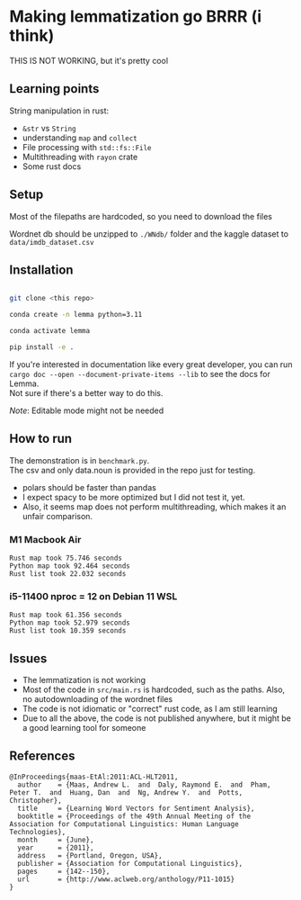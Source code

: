 # Making lemmatization go BRRR (i think)

THIS IS NOT WORKING, but it's pretty cool

## Learning points

String manipulation in rust:
- `&str` vs `String`
- understanding `map` and `collect`
- File processing with `std::fs::File`
- Multithreading with `rayon` crate
- Some rust docs

## Setup

Most of the filepaths are hardcoded, so you need to download the files

Wordnet db should be unzipped to `./WNdb/` folder and the kaggle dataset to `data/imdb_dataset.csv`

## Installation

```bash

git clone <this repo>

conda create -n lemma python=3.11

conda activate lemma

pip install -e . 

```

If you're interested in documentation like every great developer, you can run `cargo doc --open --document-private-items --lib` to see the docs for Lemma.  
Not sure if there's a better way to do this.  

_Note_: Editable mode might not be needed

## How to run

The demonstration is in `benchmark.py`.  
The csv and only data.noun is provided in the repo just for testing.

- polars should be faster than pandas
- I expect spacy to be more optimized but I did not test it, yet.
- Also, it seems map does not perform multithreading, which makes it an unfair comparison.

### M1 Macbook Air
```
Rust map took 75.746 seconds
Python map took 92.464 seconds
Rust list took 22.032 seconds
```

### i5-11400 nproc = 12 on Debian 11 WSL
```
Rust map took 61.356 seconds
Python map took 52.979 seconds
Rust list took 10.359 seconds
```
## Issues

- The lemmatization is not working
- Most of the code in `src/main.rs` is hardcoded, such as the paths. Also, no autodownloading of the wordnet files
- The code is not idiomatic or "correct" rust code, as I am still learning
- Due to all the above, the code is not published anywhere, but it might be a good learning tool for someone


## References
```
@InProceedings{maas-EtAl:2011:ACL-HLT2011,
  author    = {Maas, Andrew L.  and  Daly, Raymond E.  and  Pham, Peter T.  and  Huang, Dan  and  Ng, Andrew Y.  and  Potts, Christopher},
  title     = {Learning Word Vectors for Sentiment Analysis},
  booktitle = {Proceedings of the 49th Annual Meeting of the Association for Computational Linguistics: Human Language Technologies},
  month     = {June},
  year      = {2011},
  address   = {Portland, Oregon, USA},
  publisher = {Association for Computational Linguistics},
  pages     = {142--150},
  url       = {http://www.aclweb.org/anthology/P11-1015}
}
```